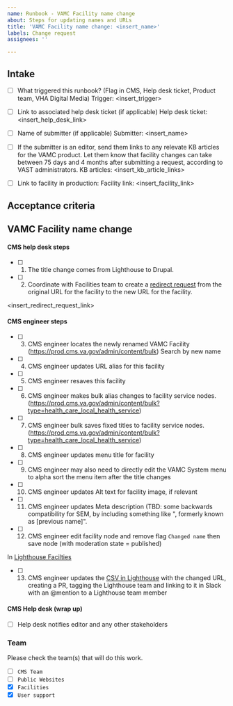 ```yaml
---
name: Runbook - VAMC Facility name change
about: Steps for updating names and URLs
title: 'VAMC Facility name change: <insert_name>'
labels: Change request
assignees: ''

---
```


## Intake
- [ ] What triggered this runbook? (Flag in CMS, Help desk ticket, Product team, VHA Digital Media)
Trigger: <insert_trigger>

- [ ] Link to associated help desk ticket (if applicable)
Help desk ticket: <insert_help_desk_link>

- [ ] Name of submitter (if applicable)
Submitter: <insert_name>

- [ ] If the submitter is an editor, send them links to any relevate KB articles for the VAMC product. Let them know that facility changes can take between 75 days and 4 months after submitting a request, according to VAST administrators.
KB articles: <insert_kb_article_links>

- [ ] Link to facility in production:
Facility link: <insert_facility_link>

## Acceptance criteria

## VAMC Facility name change

#### CMS help desk steps
- [ ] 1. The title change comes from Lighthouse to Drupal.
- [ ] 2. Coordinate with Facilities team to create a [redirect request](https://github.com/department-of-veterans-affairs/va.gov-cms/issues/new?assignees=&labels=Redirect+request&template=redirect-request-facility-url.md&title=Redirect+Request+for%3A+%3Cinsert+facility+name%3E) from the original URL for the facility to the new URL for the facility.

<insert_redirect_request_link>

#### CMS engineer steps
- [ ] 3. CMS engineer locates the newly renamed VAMC Facility (https://prod.cms.va.gov/admin/content/bulk) Search by new name
- [ ] 4. CMS engineer updates URL alias for this facility
- [ ] 5. CMS engineer resaves this facility
- [ ] 6. CMS engineer makes bulk alias changes to facility service nodes. (https://prod.cms.va.gov/admin/content/bulk?type=health_care_local_health_service)
- [ ] 7. CMS engineer bulk saves fixed titles to facility service nodes. (https://prod.cms.va.gov/admin/content/bulk?type=health_care_local_health_service)
- [ ] 8. CMS engineer updates menu title for facility
- [ ] 9. CMS engineer may also need to directly edit the VAMC System menu to alpha sort the menu item after the title changes
- [ ] 10. CMS engineer updates Alt text for facility image, if relevant
- [ ] 11. CMS engineer updates Meta description (TBD: some backwards compatibility for SEM, by including something like ", formerly known as [previous name]".
- [ ] 12. CMS engineer edit facility node and remove flag `Changed name` then save node (with moderation state = published)

In [Lighthouse Facilties](https://github.com/department-of-veterans-affairs/lighthouse-facilities)
- [ ] 13. CMS engineer updates the [CSV in Lighthouse](https://github.com/department-of-veterans-affairs/lighthouse-facilities/blob/master/facilities/src/main/resources/websites.csv) with the changed URL, creating a PR, tagging the Lighthouse team and linking to it in Slack with an @mention to a Lighthouse team member 

#### CMS Help desk (wrap up)
- [ ] Help desk notifies editor and any other stakeholders

### Team
Please check the team(s) that will do this work.

- [ ] `CMS Team`
- [ ] `Public Websites`
- [x] `Facilities`
- [x] `User support`
